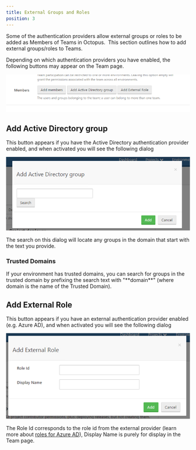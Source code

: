 ```yaml
---
title: External Groups and Roles
position: 3
---
```



Some of the authentication providers allow external groups or roles to be added as Members of Teams in Octopus.  This section outlines how to add external groups/roles to Teams.





Depending on which authentication providers you have enabled, the following buttons may appear on the Team page.


![](/docs/images/5672303/5866190.png "width=694")

## Add Active Directory group


This button appears if you have the Active Directory authentication provider enabled, and when activated you will see the following dialog


![](/docs/images/5672303/5866191.png)


The search on this dialog will locate any groups in the domain that start with the text you provide.

### Trusted Domains


If your environment has trusted domains, you can search for groups in the trusted domain by prefixing the search text with "**domain\**" (where domain is the name of the Trusted Domain).

## Add External Role


This button appears if you have an external authentication provider enabled (e.g. Azure AD), and when activated you will see the following dialog


![](/docs/images/5672303/5866192.png)


The Role Id corresponds to the role id from the external provider (learn more about [roles for Azure AD](/docs/administration/authentication-providers/azure-ad-authentication.md)), Display Name is purely for display in the Team page.

